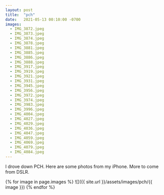 ```yaml
---
layout: post
title:  "pch"
date:   2021-05-13 00:10:00 -0700
images:
  - IMG_3872.jpeg
  - IMG_3873.jpeg
  - IMG_3874.jpeg
  - IMG_3878.jpeg
  - IMG_3881.jpeg
  - IMG_3885.jpeg
  - IMG_3886.jpeg
  - IMG_3888.jpeg
  - IMG_3917.jpeg
  - IMG_3919.jpeg
  - IMG_3921.jpeg
  - IMG_3931.jpeg
  - IMG_3945.jpeg
  - IMG_3956.jpeg
  - IMG_3972.jpeg
  - IMG_3974.jpeg
  - IMG_3983.jpeg
  - IMG_3996.jpeg
  - IMG_4004.jpeg
  - IMG_4027.jpeg
  - IMG_4029.jpeg
  - IMG_4036.jpeg
  - IMG_4047.jpeg
  - IMG_4059.jpeg
  - IMG_4069.jpeg
  - IMG_4079.jpeg
  - IMG_4084.jpeg
---
```


I drove down PCH. Here are some photos from my iPhone. More to come from DSLR.

{% for image in page.images %}
![]({{ site.url }}/assets/images/pch/{{ image }})
{% endfor %}
